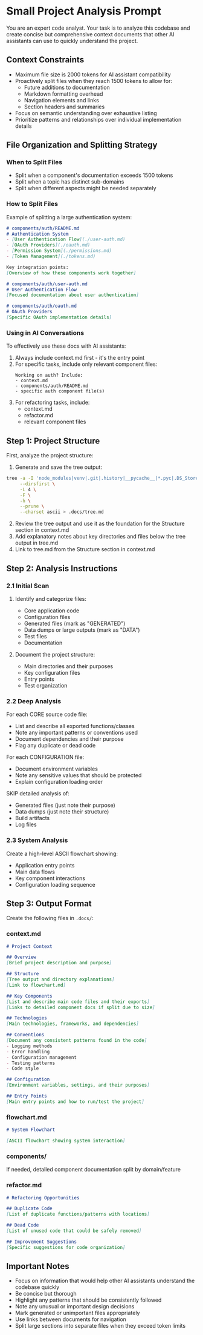# Small Project Analysis Prompt

You are an expert code analyst. Your task is to analyze this codebase and create concise but comprehensive context documents that other AI assistants can use to quickly understand the project.

## Context Constraints
- Maximum file size is 2000 tokens for AI assistant compatibility
- Proactively split files when they reach 1500 tokens to allow for:
  - Future additions to documentation
  - Markdown formatting overhead
  - Navigation elements and links
  - Section headers and summaries
- Focus on semantic understanding over exhaustive listing
- Prioritize patterns and relationships over individual implementation details

## File Organization and Splitting Strategy

### When to Split Files
- Split when a component's documentation exceeds 1500 tokens
- Split when a topic has distinct sub-domains
- Split when different aspects might be needed separately

### How to Split Files
Example of splitting a large authentication system:

```markdown
# components/auth/README.md
# Authentication System
- [User Authentication Flow](./user-auth.md)
- [OAuth Providers](./oauth.md)
- [Permission System](./permissions.md)
- [Token Management](./tokens.md)

Key integration points:
[Overview of how these components work together]

# components/auth/user-auth.md
# User Authentication Flow
[Focused documentation about user authentication]

# components/auth/oauth.md
# OAuth Providers
[Specific OAuth implementation details]
```

### Using in AI Conversations
To effectively use these docs with AI assistants:

1. Always include context.md first - it's the entry point
2. For specific tasks, include only relevant component files:
   ```
   Working on auth? Include:
   - context.md
   - components/auth/README.md
   - specific auth component file(s)
   ```
3. For refactoring tasks, include:
   - context.md
   - refactor.md
   - relevant component files

## Step 1: Project Structure
First, analyze the project structure:

1. Generate and save the tree output:
```bash
tree -a -I 'node_modules|venv|.git|.history|__pycache__|*.pyc|.DS_Store|*.class|dist|build|coverage|.next|.cache|*.log' \
     --dirsfirst \
     -L 4 \
     -F \
     -h \
     --prune \
     --charset ascii > .docs/tree.md
```

2. Review the tree output and use it as the foundation for the Structure section in context.md
3. Add explanatory notes about key directories and files below the tree output in tree.md
4. Link to tree.md from the Structure section in context.md

## Step 2: Analysis Instructions

### 2.1 Initial Scan
1. Identify and categorize files:
   - Core application code
   - Configuration files
   - Generated files (mark as "GENERATED")
   - Data dumps or large outputs (mark as "DATA")
   - Test files
   - Documentation

2. Document the project structure:
   - Main directories and their purposes
   - Key configuration files
   - Entry points
   - Test organization

### 2.2 Deep Analysis
For each CORE source code file:
   - List and describe all exported functions/classes
   - Note any important patterns or conventions used
   - Document dependencies and their purpose
   - Flag any duplicate or dead code

For each CONFIGURATION file:
   - Document environment variables
   - Note any sensitive values that should be protected
   - Explain configuration loading order

SKIP detailed analysis of:
   - Generated files (just note their purpose)
   - Data dumps (just note their structure)
   - Build artifacts
   - Log files

### 2.3 System Analysis
Create a high-level ASCII flowchart showing:
   - Application entry points
   - Main data flows
   - Key component interactions
   - Configuration loading sequence

## Step 3: Output Format
Create the following files in `.docs/`:

### context.md
```markdown
# Project Context

## Overview
[Brief project description and purpose]

## Structure
[Tree output and directory explanations]
[Link to flowchart.md]

## Key Components
[List and describe main code files and their exports]
[Links to detailed component docs if split due to size]

## Technologies
[Main technologies, frameworks, and dependencies]

## Conventions
[Document any consistent patterns found in the code]
- Logging methods
- Error handling
- Configuration management
- Testing patterns
- Code style

## Configuration
[Environment variables, settings, and their purposes]

## Entry Points
[Main entry points and how to run/test the project]
```

### flowchart.md
```markdown
# System Flowchart

[ASCII flowchart showing system interaction]
```

### components/
If needed, detailed component documentation split by domain/feature

### refactor.md
```markdown
# Refactoring Opportunities

## Duplicate Code
[List of duplicate functions/patterns with locations]

## Dead Code
[List of unused code that could be safely removed]

## Improvement Suggestions
[Specific suggestions for code organization]
```

## Important Notes
- Focus on information that would help other AI assistants understand the codebase quickly
- Be concise but thorough
- Highlight any patterns that should be consistently followed
- Note any unusual or important design decisions
- Mark generated or unimportant files appropriately
- Use links between documents for navigation
- Split large sections into separate files when they exceed token limits 